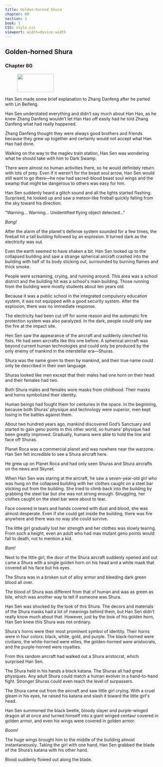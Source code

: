 ```yaml
---
title: Golden-horned Shura
chapter: 60
section: 1
book: 1
CSS: style.css
viewport: width=device-width
---
```


## Golden-horned Shura

### Chapter 60

<figure>
	<img src="../Images/gem.gif" alt="" id="gem" width="120" height="60" />
</figure>

Han Sen made some brief explanation to Zhang Danfeng after he parted with Lin Beifeng.

Han Sen understated everything and didn’t say much about Han Hao, as he knew Zhang Danfeng wouldn’t let Han Hao off easily had he told Zhang Danfeng what had really happened.

Zhang Danfeng thought they were always good brothers and friends because they grew up together and certainly would not accept what Han Hao had done.

Walking on the way to the maglev train station, Han Sen was wondering what he should take with him to Dark Swamp.

There were almost no human activities there, so he would definitely return with lots of prey. Even if it weren’t for the beast soul arrow, Han Sen would still want to go there—he now had sacred-blood beast soul wings and the swamp that might be dangerous to others was easy for him.

Han Sen suddenly heard a glitch sound and all the lights started flashing. Surprised, he looked up and saw a meteor-like fireball quickly falling from the sky toward his direction.

"Warning… Warning… Unidentified flying object detected..."

*Bang!*

After the alarm of the planet's defense system sounded for a few times, the fireball hit a tall building followed by an explosion. It turned dark as the electricity was out.

Even the earth seemed to have shaken a bit. Han Sen looked up to the collapsed building and saw a strange spherical aircraft crashed into the building with half of its body sticking out, surrounded by burning flames and thick smoke.

People were screaming, crying, and running around. This area was a school district and the building hit was a school's main building. Those running from the building were mostly students about ten years old.

Because it was a public school in the integrated compulsory education system, it was not equipped with a good security system. After the explosion, there was no immediate response.

The electricity had been cut off for some reason and the automatic fire protection system was also paralyzed. In the dark, people could only see the fire at the impact site.

Hen Sen saw the appearance of the aircraft and suddenly clenched his fists. He had seen aircrafts like this one before. A spherical aircraft was beyond current human technologies and could only be produced by the only enemy of mankind in the interstellar era—Shuras.

Shura was the name given to them by mankind, and their true name could only be described in their own language.

Shuras looked like men except that their males had one horn on their head and their females had two.

Both Shura males and females wore masks from childhood. Their masks and horns symbolized their identity.

Human beings had fought them for centuries in the space. In the beginning, because both Shuras’ physique and technology were superior, men kept losing in the battles against them.

About two hundred years ago, mankind discovered God’s Sanctuary and started to gain geno points in this other world, so humans’ physique had been greatly improved. Gradually, humans were able to hold the line and face off Shuras.

Planet Roca was a commercial planet and was nowhere near the warzone. Han Sen felt incredible to see a Shura aircraft here.

He grew up on Planet Roca and had only seen Shuras and Shura aircrafts on the news and Skynet.

When Han Sen was staring at the aircraft, he saw a seven-year-old girl who was hung on the collapsed building with her clothes caught on a steel bar sticking out from the building. She tried to climb back into the building by grabbing the steel bar but she was not strong enough. Struggling, her clothes caught on the steel bar were about to tear.

Face covered in tears and hands covered with dust and blood, she was almost desperate. Even if she could get inside the building, there was fire anywhere and there was no way she could survive.

The little girl gradually lost her strength and her clothes was slowly tearing. From such a height, even an adult who had max mutant geno points would fall to death, not to mention a kid.

*Bam!*

Next to the little girl, the door of the Shura aircraft suddenly opened and out came a Shura with a single golden horn on his head and a white mask that covered all his face but his eyes.

The Shura was in a broken suit of alloy armor and bleeding dark green blood all over.

The blood of Shura was different from that of human and was as green as bile, which was another way to tell if someone was Shura.

Han Sen was shocked by the look of this Shura. The decors and materials of the Shura masks had a lot of meanings behind them, but Han Sen didn’t really know much about that. However, just by the look of his golden horn, Han Sen knew this Shura was not ordinary.

Shura's horns were their most prominent symbol of identity. Their horns were in four colors: black, white, gold, and purple. The black-horned were civilians, the white-horned were elites, the golden-horned were aristocrats, and the purple-horned were royalties.

From this random aircraft had walked out a Shura aristocrat, which surprised Han Sen.

The Shura held in his hands a black katana. The Shuras all had great physiques. Any adult Shura could match a human evolver in a hand-to-hand fight. Stronger Shuras could even reach the level of surpassers.

The Shura came out from the aircraft and saw little girl crying. With a cruel gleam in his eyes, he raised his katana and slash it toward the little girl's head.

Han Sen summoned the black beetle, bloody slayer and purple-winged dragon all at once and turned himself into a giant winged centaur covered in golden armor, and even his wings were covered in golden armor.

*Boom!*

The huge wings brought him to the middle of the building almost instantaneously. Taking the girl with one hand, Han Sen grabbed the blade of the Shura’s katana with his other hand.

Blood suddenly flowed out along the blade.